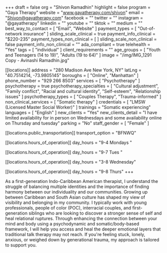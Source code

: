 +++
draft = false
org = "Shivon Ramadhin"
highlight = false
program = "Gaya Therapy"
website = "www.gayatherapy.com/shivon"
email = "Shivon@gayatherapy.com"
facebook = ""
twitter = ""
instagram = "@gayatherapy"
linkedin = ""
youtube = ""
tiktok = ""
medium = ""
best_way_to_contact = [ "Email", "Website" ]
payment_types = [ "Out-of-network insurance" ]
sliding_scale_clinical = true
payment_info_clinical = "$220-235"
payment_types_non_clinical = [ ]
sliding_scale_non_clinical = false
payment_info_non_clinical = ""
ada_compliant = true
telehealth = "Yes"
tags = [ "individual" ]
client_requirements = ""
age_groups = [ "Youth and Teenagers (14 to 19)", "Adults (19 to 64)" ]
image = "/img/IMG_1291 Copy - Avinashi Ramadhin.jpg"

[[locations]]
address = "280 Madison Ave New York, NY"
latLng = "40.7514214, -73.9805145"
boroughs = [ "Online", "Manhattan" ]
phone_number = "929 266 8503"
services = [ "Psychotherapy" ]
psychotherapy = true
psychotherapy_specialties = [
  "Cultural adjustment",
  "Family conflict",
  "Racial and cultural identity",
  "Self-esteem",
  "Relationship issues"
]
psychotherapy_types = [ "Couples Therapy", "Trauma-informed" ]
non_clinical_services = [ "Somatic therapy" ]
credentials = [ "LMSW (Licensed Master Social Worker)" ]
trainings = "Somatic experiencing"
languages = [ "English" ]
new_clients = "Yes"
new_clients_detail = "I have limited availability for in person on Wednesdays and some availability online on Thursday and tuesday"
parking = "No"
staff_gender = [ "Female" ]

  [[locations.public_transportation]]
  transport_option = "BFNWQ"

  [[locations.hours_of_operation]]
  day_hours = "9-4 Mondays "

  [[locations.hours_of_operation]]
  day_hours = "9-7 Tues "

  [[locations.hours_of_operation]]
  day_hours = "3-8 Wednesday"

  [[locations.hours_of_operation]]
  day_hours = "9-8 Thurs"
+++

As a first-generation Indo-Caribbean American therapist, I understand the struggle of balancing multiple identities and the importance of finding harmony between our individuality and our communities. Growing up between Caribbean and South Asian culture has shaped my view of visibility and belonging in my community. I typically work with young professionals, people of color (POC), interracial couples, and first-generation siblings who are looking to discover a stronger sense of self and heal relational ruptures.  Through enhancing the connection between your mind and body using a psychodynamic and somatic/body-based framework, I will help you access and heal the deeper emotional layers that traditional talk therapy may not reach. If you're feeling stuck, lonely, anxious, or weighed down by generational trauma, my approach is tailored to support you.
